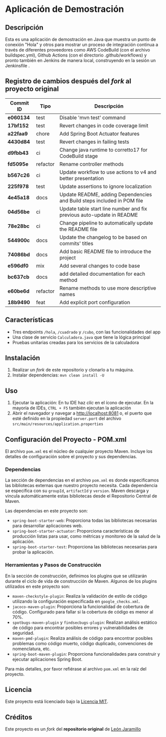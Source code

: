 # Aplicación de Demostración

## Descripción
Esta es una aplicación de demostración en Java que muestra un punto de conexión "Hola" y otros para mostrar un proceso de integración continua a través de diferentes proveedores como AWS CodeBuild (con el archivo buildspec.yml), Github Actions (con el directorio .github/workflows) y pronto también en Jenkins de manera local, construyendo en la sesión un Jenkinsfile .

## Registro de cambios después del *fork* al proyecto original

| Commit ID   | Tipo     | Descripción                                               |
|-------------|----------|-----------------------------------------------------------|
| **e060134** | test | Disable 'mvn test' command |
| **17bf152** | test | Revert changes in code coverage limit |
| **a22faa9** | chore | Add Spring Boot Actuator features |
| **4430d84** | test | Revert changes in failing tests |
| **d9fbb43** | ci | Change java runtime to corretto17 for CodeBuild stage |
| **fd5095e** | refactor | Rename controller methods |
| **b567c26** | ci | Update workflow to use actions to v4 and better presentation |
| **225f978** | test | Update assertions to ignore localization |
| **4e45a18** | docs | Update README, adding Dependencies and Build steps included in POM file |
| **04d56be** | ci | Update table start line number and fix previous auto-update in README |
| **78e28bc** | ci | Change pipeline to automatically update the README file |
| **544900c** | docs | Update the changelog to be based on commits' titles |
| **74086bd** | docs | Add basic README file to introduce the project |
| **e596df0** | mix | Add several changes to code base |
| **bc637cb** | docs | add detailed documentation for each method |
| **e60be6d** | refactor | Rename methods to use more descriptive names |
| **18b9490** | feat | Add explicit port configuration |

## Características
- Tres endpoints `/hola`, `/cuadrado` y `/cubo`, con las funcionalidades del app
- Una clase de servicio `Calculadora.java` que tiene la lógica principal
- Pruebas unitarias creadas para los servicios de la calculadora

## Instalación
1. Realizar un *fork* de este repositorio y clonarlo a tu máquina.
2. Instalar dependencias: `mvn clean install -U`

## Uso
1. Ejecutar la aplicación: En tu IDE haz *clic* en el ícono de ejecutar. En la mayoría de IDEs, `CTRL + F5` también ejecutan la aplicación
2. Abrir el navegador y navegar a [http://localhost:8081](http://localhost:8081) o, el puerto que esté definido en la propiedad `server.port` del archivo `src/main/resources/application.properties`

## Configuración del Proyecto - POM.xml

El archivo `pom.xml` es el núcleo de cualquier proyecto Maven. Incluye los detalles de configuración sobre el proyecto y sus dependencias.

### Dependencias

La sección de dependencias en el archivo `pom.xml` es donde especificamos las bibliotecas externas que nuestro proyecto necesita. Cada dependencia se especifica con su `groupId`, `artifactId` y `version`. Maven descarga y vincula automáticamente estas bibliotecas desde el Repositorio Central de Maven.

Las dependencias en este proyecto son:

- `spring-boot-starter-web`: Proporciona todas las bibliotecas necesarias para desarrollar aplicaciones web.
- `spring-boot-starter-actuator`: Proporciona características de producción listas para usar, como métricas y monitoreo de la salud de la aplicación.
- `spring-boot-starter-test`: Proporciona las bibliotecas necesarias para probar la aplicación.

### Herramientas y Pasos de Construcción

En la sección de construcción, definimos los plugins que se utilizarán durante el ciclo de vida de construcción de Maven. Algunos de los plugins utilizados en este proyecto son:

- `maven-checkstyle-plugin`: Realiza la validación de estilo de código utilizando la configuración especificada en `google_checks.xml`.
- `jacoco-maven-plugin`: Proporciona la funcionalidad de cobertura de código. Configurado para fallar si la cobertura de código es menor al 70%.
- `spotbugs-maven-plugin` y `findsecbugs-plugin`: Realizan análisis estático de código para encontrar posibles errores y vulnerabilidades de seguridad.
- `maven-pmd-plugin`: Realiza análisis de código para encontrar posibles problemas como código muerto, código duplicado, convenciones de nomenclatura, etc.
- `spring-boot-maven-plugin`: Proporciona funcionalidades para construir y ejecutar aplicaciones Spring Boot.

Para más detalles, por favor refiérase al archivo `pom.xml` en la raíz del proyecto.

## Licencia
Este proyecto está licenciado bajo la [Licencia MIT](LICENSE).

## Créditos
Este proyecto es un *fork* del **repositorio original** de [León Jaramillo](https://github.com/leonjaramillo/protobootapp)